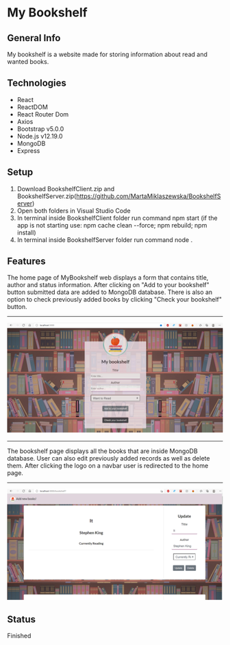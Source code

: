 # My Bookshelf

## General Info
My bookshelf is a website made for storing information about read and wanted books.

## Technologies
* React
* ReactDOM
* React Router Dom
* Axios
* Bootstrap v5.0.0
* Node.js v12.19.0
* MongoDB
* Express



## Setup
1. Download BookshelfClient.zip and BookshelfServer.zip(https://github.com/MartaMiklaszewska/BookshelfServer)
2. Open both folders in Visual Studio Code
3. In terminal inside BookshelfClient folder run command npm start 
(if the app is not starting use: npm cache clean --force; npm rebuild; npm install)
4. In terminal inside BookshelfServer folder run command node .

## Features

The home page of MyBookshelf web displays a form that contains title, author and status information. After clicking on "Add to your bookshelf" button submitted data are added to MongoDB database. There is also an option to check previously added books by clicking "Check your bookshelf" button.
<hr />
<img src="https://github.com/MartaMiklaszewska/BookshelfClient/blob/main/Screenshot%20(691).png" alt="drawing" width="1000"/>
<hr/>
The bookshelf page displays all the books that are inside MongoDB database. User can also edit previously added records as well as delete them.
After clicking the logo on a navbar user is redirected to the home page.
<hr />
<img src="https://github.com/MartaMiklaszewska/BookshelfClient/blob/main/Screenshot%20(692).png" alt="drawing" width="1000"/>

## Status
Finished
